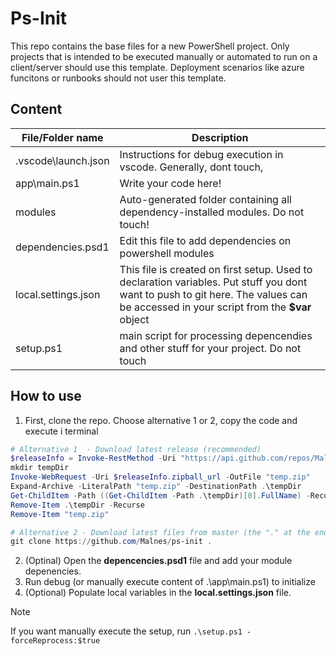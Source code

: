 # Ps-Init

This repo contains the base files for a new PowerShell project. Only projects that is intended to be executed manually or automated to run on a client/server should use this template. Deployment scenarios like azure funcitons or runbooks should not user this template.

## Content

| File/Folder name | Description  |
|---|---|
| .vscode\launch.json | Instructions for debug execution in vscode. Generally, dont touch,  |
| app\main.ps1 | Write your code here! |
| modules | Auto-generated folder containing all dependency-installed modules. Do not touch!  |
| dependencies.psd1 | Edit this file to add dependencies on powershell modules |
| local.settings.json | This file is created on first setup. Used to declaration variables. Put stuff you dont want to push to git here. The values can be accessed in your script from the **$var** object |
| setup.ps1 | main script for processing depencendies and other stuff for your project. Do not touch |


## How to use

1. First, clone the repo. Choose alternative 1 or 2, copy the code and execute i terminal

``` PowerShell
# Alternative 1  - Download latest release (recommended)
$releaseInfo = Invoke-RestMethod -Uri "https://api.github.com/repos/Malnes/ps-init/releases/latest"
mkdir tempDir
Invoke-WebRequest -Uri $releaseInfo.zipball_url -OutFile "temp.zip"
Expand-Archive -LiteralPath "temp.zip" -DestinationPath .\tempDir
Get-ChildItem -Path ((Get-ChildItem -Path .\tempDir)[0].FullName) -Recurse | Move-Item -Destination .
Remove-Item .\tempDir -Recurse
Remove-Item "temp.zip"
```

``` PowerSHell
# Alternative 2 - Download latest files from master (the "." at the end must be included!)
git clone https://github.com/Malnes/ps-init .
```

2. (Optinal) Open the **depencencies.psd1** file and add your module depenencies.
3. Run debug (or manually execute content of .\app\main.ps1) to initialize
4. (Optional) Populate local variables in the **local.settings.json** file.

> [!NOTE]  
> If you want manually execute the setup, run ```.\setup.ps1 -forceReprocess:$true```
